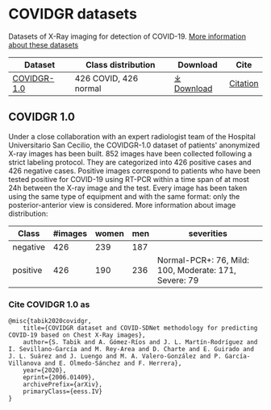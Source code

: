 # COVIDGR datasets

Datasets of X-Ray imaging for detection of COVID-19. [More information about these datasets](https://dasci.es/transferencia/dascii-hub/open-data/covidgr-2/)

|Dataset|Class distribution|Download|Cite|
|-|-|-|-|
|[COVIDGR-1.0](#covidgr-10)|426 COVID, 426 normal|[⤓ Download](https://github.com/ari-dasci/OD-covidgr/releases/tag/1.0)|[Citation](#cite-covidgr-10-as)|

## COVIDGR 1.0

Under a close collaboration with an expert radiologist team of the Hospital Universitario San Cecilio, the COVIDGR-1.0 dataset of patients' anonymized X-ray images has been built. 852 images have been collected following a strict labeling protocol. They are categorized into 426 positive cases and 426 negative cases. Positive images correspond to patients who have been tested positive for COVID-19 using RT-PCR within a time span of at most 24h between the X-ray image and the test. Every image has been taken using the same type of equipment and with the same format: only the posterior-anterior view is considered. More information about image distribution:

|Class|#images|women|men|severities|
|-|-|-|-|-|
|negative|426|239|187||
|positive|426|190|236|Normal-PCR+: 76, Mild: 100, Moderate: 171, Severe: 79|

### Cite COVIDGR 1.0 as

```
@misc{tabik2020covidgr,
    title={COVIDGR dataset and COVID-SDNet methodology for predicting COVID-19 based on Chest X-Ray images},
    author={S. Tabik and A. Gómez-Ríos and J. L. Martín-Rodríguez and I. Sevillano-García and M. Rey-Area and D. Charte and E. Guirado and J. L. Suárez and J. Luengo and M. A. Valero-González and P. García-Villanova and E. Olmedo-Sánchez and F. Herrera},
    year={2020},
    eprint={2006.01409},
    archivePrefix={arXiv},
    primaryClass={eess.IV}
}
```
